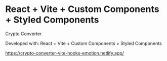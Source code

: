 # React + Vite + Custom Components + Styled Components

Crypto Converter

Developed with: React + Vite + Custom Components + Styled Components

https://crypto-converter-vite-hooks-emotion.netlify.app/ 
